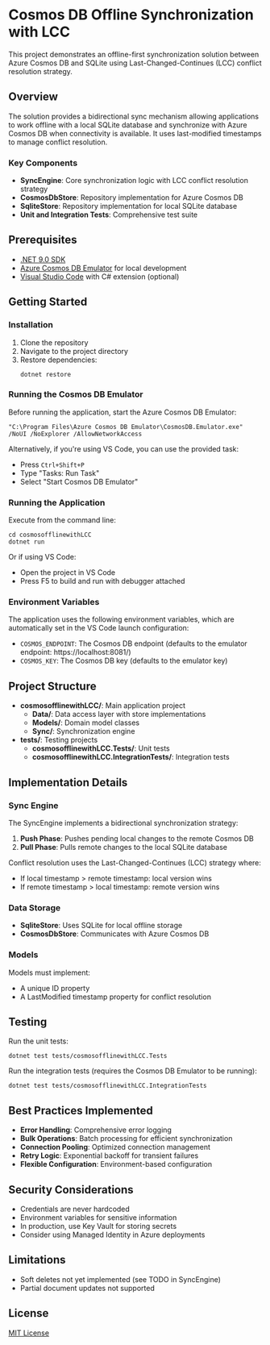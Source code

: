 # Cosmos DB Offline Synchronization with LCC

This project demonstrates an offline-first synchronization solution between Azure Cosmos DB and SQLite using Last-Changed-Continues (LCC) conflict resolution strategy.

## Overview

The solution provides a bidirectional sync mechanism allowing applications to work offline with a local SQLite database and synchronize with Azure Cosmos DB when connectivity is available. It uses last-modified timestamps to manage conflict resolution.

### Key Components

- **SyncEngine**: Core synchronization logic with LCC conflict resolution strategy
- **CosmosDbStore**: Repository implementation for Azure Cosmos DB
- **SqliteStore**: Repository implementation for local SQLite database
- **Unit and Integration Tests**: Comprehensive test suite

## Prerequisites

- [.NET 9.0 SDK](https://dotnet.microsoft.com/download/dotnet/9.0)
- [Azure Cosmos DB Emulator](https://learn.microsoft.com/en-us/azure/cosmos-db/local-emulator) for local development
- [Visual Studio Code](https://code.visualstudio.com/) with C# extension (optional)

## Getting Started

### Installation

1. Clone the repository
2. Navigate to the project directory
3. Restore dependencies:
   ```
   dotnet restore
   ```

### Running the Cosmos DB Emulator

Before running the application, start the Azure Cosmos DB Emulator:

```
"C:\Program Files\Azure Cosmos DB Emulator\CosmosDB.Emulator.exe" /NoUI /NoExplorer /AllowNetworkAccess
```

Alternatively, if you're using VS Code, you can use the provided task:
- Press `Ctrl+Shift+P`
- Type "Tasks: Run Task"
- Select "Start Cosmos DB Emulator"

### Running the Application

Execute from the command line:
```
cd cosmosofflinewithLCC
dotnet run
```

Or if using VS Code:
- Open the project in VS Code
- Press F5 to build and run with debugger attached

### Environment Variables

The application uses the following environment variables, which are automatically set in the VS Code launch configuration:

- `COSMOS_ENDPOINT`: The Cosmos DB endpoint (defaults to the emulator endpoint: https://localhost:8081/)
- `COSMOS_KEY`: The Cosmos DB key (defaults to the emulator key)

## Project Structure

- **cosmosofflinewithLCC/**: Main application project
  - **Data/**: Data access layer with store implementations
  - **Models/**: Domain model classes
  - **Sync/**: Synchronization engine 
- **tests/**: Testing projects
  - **cosmosofflinewithLCC.Tests/**: Unit tests
  - **cosmosofflinewithLCC.IntegrationTests/**: Integration tests

## Implementation Details

### Sync Engine

The SyncEngine implements a bidirectional synchronization strategy:

1. **Push Phase**: Pushes pending local changes to the remote Cosmos DB
2. **Pull Phase**: Pulls remote changes to the local SQLite database

Conflict resolution uses the Last-Changed-Continues (LCC) strategy where:
- If local timestamp > remote timestamp: local version wins
- If remote timestamp > local timestamp: remote version wins

### Data Storage

- **SqliteStore**: Uses SQLite for local offline storage
- **CosmosDbStore**: Communicates with Azure Cosmos DB

### Models

Models must implement:
- A unique ID property
- A LastModified timestamp property for conflict resolution

## Testing

Run the unit tests:
```
dotnet test tests/cosmosofflinewithLCC.Tests
```

Run the integration tests (requires the Cosmos DB Emulator to be running):
```
dotnet test tests/cosmosofflinewithLCC.IntegrationTests
```

## Best Practices Implemented

- **Error Handling**: Comprehensive error logging
- **Bulk Operations**: Batch processing for efficient synchronization
- **Connection Pooling**: Optimized connection management
- **Retry Logic**: Exponential backoff for transient failures
- **Flexible Configuration**: Environment-based configuration

## Security Considerations

- Credentials are never hardcoded
- Environment variables for sensitive information
- In production, use Key Vault for storing secrets
- Consider using Managed Identity in Azure deployments

## Limitations

- Soft deletes not yet implemented (see TODO in SyncEngine)
- Partial document updates not supported

## License

[MIT License](LICENSE)